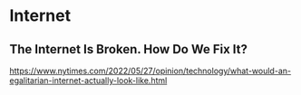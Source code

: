 # Internet

## The Internet Is Broken. How Do We Fix It?

https://www.nytimes.com/2022/05/27/opinion/technology/what-would-an-egalitarian-internet-actually-look-like.html